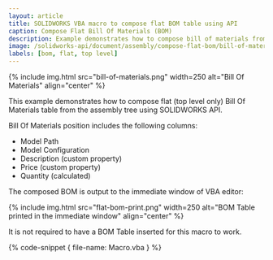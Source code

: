 ```yaml
---
layout: article
title: SOLIDWORKS VBA macro to compose flat BOM table using API
caption: Compose Flat Bill Of Materials (BOM)
description: Example demonstrates how to compose bill of materials from the assembly tree using SOLIDWORKS API
image: /solidworks-api/document/assembly/compose-flat-bom/bill-of-materials.png
labels: [bom, flat, top level]
---
```

{% include img.html src="bill-of-materials.png" width=250 alt="Bill Of Materials" align="center" %}

This example demonstrates how to compose flat (top level only) Bill Of Materials table from the assembly tree using SOLIDWORKS API.

Bill Of Materials position includes the following columns:

* Model Path
* Model Configuration
* Description (custom property)
* Price (custom property)
* Quantity (calculated)

The composed BOM is output to the immediate window of VBA editor:

{% include img.html src="flat-bom-print.png" width=250 alt="BOM Table printed in the immediate window" align="center" %}

It is not required to have a BOM Table inserted for this macro to work.

{% code-snippet { file-name: Macro.vba } %}
